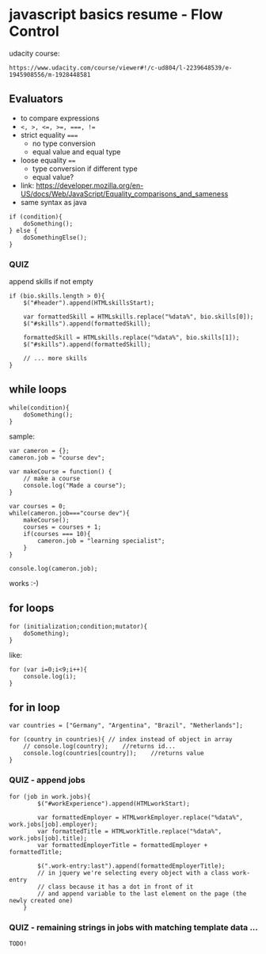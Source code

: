 javascript basics resume - Flow Control
=======================================
udacity course: 
```
https://www.udacity.com/course/viewer#!/c-ud804/l-2239648539/e-1945908556/m-1928448581
```

Evaluators
----------
- to compare expressions
- `<, >, <=, >=, ===, !=`
- strict equality `===`
	- no type conversion
	- equal value and equal type
- loose equality `==`
	- type conversion if different type
	- equal value?
- link: <https://developer.mozilla.org/en-US/docs/Web/JavaScript/Equality_comparisons_and_sameness>
- same syntax as java
```
if (condition){
	doSomething();
} else {
	doSomethingElse();
}
```

### QUIZ
append skills if not empty
```
if (bio.skills.length > 0){
	$("#header").append(HTMLskillsStart);
	
	var formattedSkill = HTMLskills.replace("%data%", bio.skills[0]);
	$("#skills").append(formattedSkill);
	
	formattedSkill = HTMLskills.replace("%data%", bio.skills[1]);
	$("#skills").append(formattedSkill);
	
	// ... more skills
}
```

## while loops
```
while(condition){
	doSomething();
}
```

sample:

```
var cameron = {};
cameron.job = "course dev";

var makeCourse = function() {
	// make a course
	console.log("Made a course");
}

var courses = 0;
while(cameron.job==="course dev"){
	makeCourse();
	courses = courses + 1;
	if(courses === 10){
		cameron.job = "learning specialist";
	}
}

console.log(cameron.job);
```
works :-)

## for loops
```
for (initialization;condition;mutator){
	doSomething);
}
```

like:

```
for (var i=0;i<9;i++){
	console.log(i);
}
```

## for in loop
```
var countries = ["Germany", "Argentina", "Brazil", "Netherlands"];

for (country in countries){	// index instead of object in array
	// console.log(country);	//returns id...
	console.log(countries[country]);	//returns value
}
```

### QUIZ - append jobs
```
for (job in work.jobs){
		$("#workExperience").append(HTMLworkStart);
		
		var formattedEmployer = HTMLworkEmployer.replace("%data%", work.jobs[job].employer);
		var formattedTitle = HTMLworkTitle.replace("%data%", work.jobs[job].title);
		var formattedEmployerTitle = formattedEmployer + formattedTitle;
		
		$(".work-entry:last").append(formattedEmployerTitle);	
		// in jquery we're selecting every object with a class work-entry	
		// class because it has a dot in front of it
		// and append variable to the last element on the page (the newly created one)
	}
```

### QUIZ - remaining strings in jobs with matching template data ...
```
TODO!
```